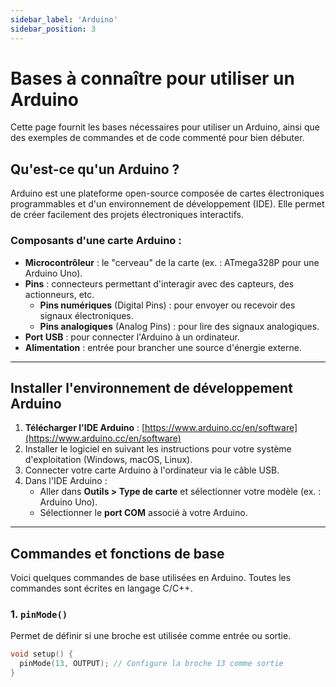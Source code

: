 ```yaml
---
sidebar_label: 'Arduino'
sidebar_position: 3
---
```



# Bases à connaître pour utiliser un Arduino

Cette page fournit les bases nécessaires pour utiliser un Arduino, ainsi que des exemples de commandes et de code commenté pour bien débuter.

## Qu'est-ce qu'un Arduino ?

Arduino est une plateforme open-source composée de cartes électroniques programmables et d'un environnement de développement (IDE). Elle permet de créer facilement des projets électroniques interactifs.

### Composants d'une carte Arduino :
- **Microcontrôleur** : le "cerveau" de la carte (ex. : ATmega328P pour une Arduino Uno).
- **Pins** : connecteurs permettant d'interagir avec des capteurs, des actionneurs, etc.
  - **Pins numériques** (Digital Pins) : pour envoyer ou recevoir des signaux électroniques.
  - **Pins analogiques** (Analog Pins) : pour lire des signaux analogiques.
- **Port USB** : pour connecter l'Arduino à un ordinateur.
- **Alimentation** : entrée pour brancher une source d'énergie externe.

---

## Installer l'environnement de développement Arduino

1. **Télécharger l'IDE Arduino** : [https://www.arduino.cc/en/software](https://www.arduino.cc/en/software)
2. Installer le logiciel en suivant les instructions pour votre système d'exploitation (Windows, macOS, Linux).
3. Connecter votre carte Arduino à l'ordinateur via le câble USB.
4. Dans l'IDE Arduino :
   - Aller dans **Outils > Type de carte** et sélectionner votre modèle (ex. : Arduino Uno).
   - Sélectionner le **port COM** associé à votre Arduino.

---

## Commandes et fonctions de base

Voici quelques commandes de base utilisées en Arduino. Toutes les commandes sont écrites en langage C/C++.

### 1. `pinMode()`

Permet de définir si une broche est utilisée comme entrée ou sortie.

```cpp
void setup() {
  pinMode(13, OUTPUT); // Configure la broche 13 comme sortie
}
